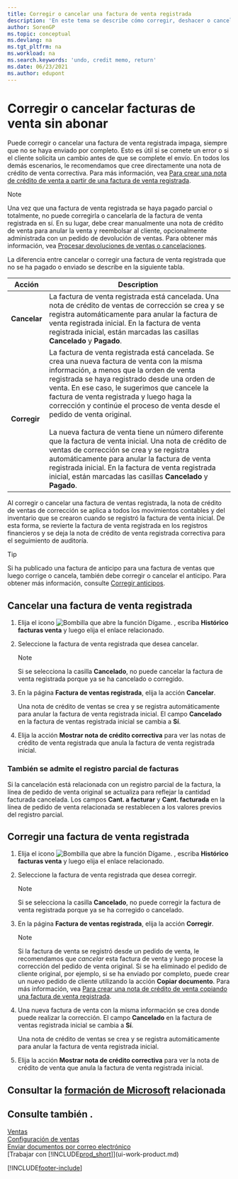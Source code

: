 ```yaml
---
title: Corregir o cancelar una factura de venta registrada
description: 'En este tema se describe cómo corregir, deshacer o cancelar una factura de venta registrada y aplicar una nota de crédito de venta.'
author: SorenGP
ms.topic: conceptual
ms.devlang: na
ms.tgt_pltfrm: na
ms.workload: na
ms.search.keywords: 'undo, credit memo, return'
ms.date: 06/23/2021
ms.author: edupont
---
```

# <a name="correct-or-cancel-unpaid-sales-invoices" />Corregir o cancelar facturas de venta sin abonar

Puede corregir o cancelar una factura de venta registrada impaga, siempre que no se haya enviado por completo. Esto es útil si se comete un error o si el cliente solicita un cambio antes de que se complete el envío. En todos los demás escenarios, le recomendamos que cree directamente una nota de crédito de venta correctiva. Para más información, vea [Para crear una nota de crédito de venta a partir de una factura de venta registrada](sales-how-process-sales-returns-cancellations.md#to-create-a-sales-credit-memo-from-a-posted-sales-invoice).  

> [!NOTE]  
> Una vez que una factura de venta registrada se haya pagado parcial o totalmente, no puede corregirla o cancelarla de la factura de venta registrada en sí. En su lugar, debe crear manualmente una nota de crédito de venta para anular la venta y reembolsar al cliente, opcionalmente administrada con un pedido de devolución de ventas. Para obtener más información, vea [Procesar devoluciones de ventas o cancelaciones](sales-how-process-sales-returns-cancellations.md).

La diferencia entre cancelar o corregir una factura de venta registrada que no se ha pagado o enviado se describe en la siguiente tabla.

| Acción | Description |
| --- | --- |
| **Cancelar** |La factura de venta registrada está cancelada. Una nota de crédito de ventas de corrección se crea y se registra automáticamente para anular la factura de venta registrada inicial. En la factura de venta registrada inicial, están marcadas las casillas **Cancelado** y **Pagado**. |
| **Corregir** |La factura de venta registrada está cancelada. Se crea una nueva factura de venta con la misma información, a menos que la orden de venta registrada se haya registrado desde una orden de venta. En ese caso, le sugerimos que cancele la factura de venta registrada y luego haga la corrección y continúe el proceso de venta desde el pedido de venta original. <br/><br/>La nueva factura de venta tiene un número diferente que la factura de venta inicial. Una nota de crédito de ventas de corrección se crea y se registra automáticamente para anular la factura de venta registrada inicial. En la factura de venta registrada inicial, están marcadas las casillas **Cancelado** y **Pagado**. |

Al corregir o cancelar una factura de ventas registrada, la nota de crédito de ventas de corrección se aplica a todos los movimientos contables y del inventario que se crearon cuando se registró la factura de venta inicial. De esta forma, se revierte la factura de venta registrada en los registros financieros y se deja la nota de crédito de venta registrada correctiva para el seguimiento de auditoría.  

> [!TIP]
> Si ha publicado una factura de anticipo para una factura de ventas que luego corrige o cancela, también debe corregir o cancelar el anticipo. Para obtener más información, consulte [Corregir anticipos](finance-how-to-correct-prepayments.md).

## <a name="to-cancel-a-posted-sales-invoice" />Cancelar una factura de venta registrada

1. Elija el icono ![Bombilla que abre la función Dígame.](media/ui-search/search_small.png "Dígame qué desea hacer") , escriba **Histórico facturas venta** y luego elija el enlace relacionado.  
2. Seleccione la factura de venta registrada que desea cancelar.

    > [!NOTE]  
    >   Si se selecciona la casilla **Cancelado**, no puede cancelar la factura de venta registrada porque ya se ha cancelado o corregido.
3. En la página **Factura de ventas registrada**, elija la acción **Cancelar**.

    Una nota de crédito de ventas se crea y se registra automáticamente para anular la factura de venta registrada inicial. El campo **Cancelado** en la factura de ventas registrada inicial se cambia a **Sí**.
4. Elija la acción **Mostrar nota de crédito correctiva** para ver las notas de crédito de venta registrada que anula la factura de venta registrada inicial.

### <a name="partial-invoice-posting-also-supported" />También se admite el registro parcial de facturas

Si la cancelación está relacionada con un registro parcial de la factura, la línea de pedido de venta original se actualiza para reflejar la cantidad facturada cancelada. Los campos **Cant. a facturar** y **Cant. facturada** en la línea de pedido de venta relacionada se restablecen a los valores previos del registro parcial.

## <a name="to-correct-a-posted-sales-invoice" />Corregir una factura de venta registrada

1. Elija el icono ![Bombilla que abre la función Dígame.](media/ui-search/search_small.png "Dígame qué desea hacer") , escriba **Histórico facturas venta** y luego elija el enlace relacionado.  
2. Seleccione la factura de venta registrada que desea corregir.

    > [!NOTE]  
    >   Si se selecciona la casilla **Cancelado**, no puede corregir la factura de venta registrada porque ya se ha corregido o cancelado.
3. En la página **Factura de ventas registrada**, elija la acción **Corregir**.  

    > [!NOTE]
    > Si la factura de venta se registró desde un pedido de venta, le recomendamos que *cancelar* esta factura de venta y luego procese la corrección del pedido de venta original. Si se ha eliminado el pedido de cliente original, por ejemplo, si se ha enviado por completo, puede crear un nuevo pedido de cliente utilizando la acción **Copiar documento**. Para más información, vea [Para crear una nota de crédito de venta copiando una factura de venta registrada](sales-how-process-sales-returns-cancellations.md#to-create-a-sales-credit-memo-by-copying-a-posted-sales-invoice).
4. Una nueva factura de venta con la misma información se crea donde puede realizar la corrección. El campo **Cancelado** en la factura de ventas registrada inicial se cambia a **Sí**.

    Una nota de crédito de ventas se crea y se registra automáticamente para anular la factura de venta registrada inicial.
5. Elija la acción **Mostrar nota de crédito correctiva** para ver la nota de crédito de venta que anula la factura de venta registrada inicial.

## <a name="see-related-microsoft-trainingtrainingmodulesship-invoice-items-dynamics--business-central" />Consultar la [formación de Microsoft](/training/modules/ship-invoice-items-dynamics-365-business-central/) relacionada

## <a name="see-also" />Consulte también .

[Ventas](sales-manage-sales.md)  
[Configuración de ventas](sales-setup-sales.md)  
[Enviar documentos por correo electrónico](ui-how-send-documents-email.md)  
[Trabajar con [!INCLUDE[prod_short](includes/prod_short.md)]](ui-work-product.md)


[!INCLUDE[footer-include](includes/footer-banner.md)]
